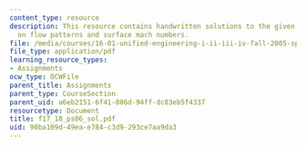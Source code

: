 ```yaml
---
content_type: resource
description: This resource contains handwritten solutions to the given problem set
  on flow patterns and surface mach numbers.
file: /media/courses/16-01-unified-engineering-i-ii-iii-iv-fall-2005-spring-2006/90ba109d49eae784c3d9293ce7aa9da3_f17_18_ps06_sol.pdf
file_type: application/pdf
learning_resource_types:
- Assignments
ocw_type: OCWFile
parent_title: Assignments
parent_type: CourseSection
parent_uid: a6eb2151-6f41-806d-94ff-dc83eb5f4337
resourcetype: Document
title: f17_18_ps06_sol.pdf
uid: 90ba109d-49ea-e784-c3d9-293ce7aa9da3
---
```

